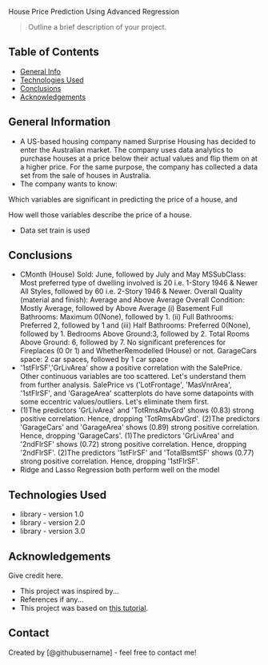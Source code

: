 House Price Prediction Using Advanced Regression
> Outline a brief description of your project.


## Table of Contents
* [General Info](#general-information)
* [Technologies Used](#technologies-used)
* [Conclusions](#conclusions)
* [Acknowledgements](#acknowledgements)

<!-- You can include any other section that is pertinent to your problem -->

## General Information
- A US-based housing company named Surprise Housing has decided to enter the Australian market. The company uses data analytics to purchase houses at a price below their actual values and flip them on at a higher price. For the same purpose, the company has collected a data set from the sale of houses in Australia.
- The company wants to know:

Which variables are significant in predicting the price of a house, and

How well those variables describe the price of a house.
- Data set train is used

<!-- You don't have to answer all the questions - just the ones relevant to your project. -->

## Conclusions
- CMonth (House) Sold: June, followed by July and May
MSSubClass: Most preferred type of dwelling involved is 20 i.e. 1-Story 1946 & Newer All Styles, followed by 60 i.e. 2-Story 1946 & Newer.
Overall Quality (material and finish): Average and Above Average
Overall Condition: Mostly Average, followed by Above Average
(i) Basement Full Bathrooms: Maximum 0(None), followed by 1.
(ii) Full Bathrooms: Preferred 2, followed by 1 and (iii) Half Bathrooms: Preferred 0(None), followed by 1.
Bedrooms Above Ground:3, followed by 2.
Total Rooms Above Ground: 6, followed by 7.
No significant preferences for Fireplaces (0 0r 1) and WhetherRemodelled (House) or not.
GarageCars space: 2 car spaces, followed by 1 car space
- '1stFlrSF','GrLivArea' show a positive correlation with the SalePrice.
Other continuous variables are too scattered. Let's understand them from further analysis.
SalePrice vs ('LotFrontage', 'MasVnrArea', '1stFlrSF', and 'GarageArea' scatterplots do have some datapoints with some eccentric values/outliers. Let's eliminate them first.
- (1)The predictors 'GrLivArea' and 'TotRmsAbvGrd' shows (0.83) strong positive correlation. Hence, dropping 'TotRmsAbvGrd'. (2)The predictors 'GarageCars' and 'GarageArea' shows (0.89) strong positive correlation. Hence, dropping 'GarageCars'. (1)The predictors 'GrLivArea' and '2ndFlrSF' shows (0.72) strong positive correlation. Hence, dropping '2ndFlrSF'. (2)The predictors '1stFlrSF' and 'TotalBsmtSF' shows (0.77) strong positive correlation. Hence, dropping '1stFlrSF'.
- Ridge and Lasso Regression both perform well on the model

<!-- You don't have to answer all the questions - just the ones relevant to your project. -->


## Technologies Used
- library - version 1.0
- library - version 2.0
- library - version 3.0

<!-- As the libraries versions keep on changing, it is recommended to mention the version of library used in this project -->

## Acknowledgements
Give credit here.
- This project was inspired by...
- References if any...
- This project was based on [this tutorial](https://www.example.com).


## Contact
Created by [@githubusername] - feel free to contact me!


<!-- Optional -->
<!-- ## License -->
<!-- This project is open source and available under the [... License](). -->

<!-- You don't have to include all sections - just the one's relevant to your project -->